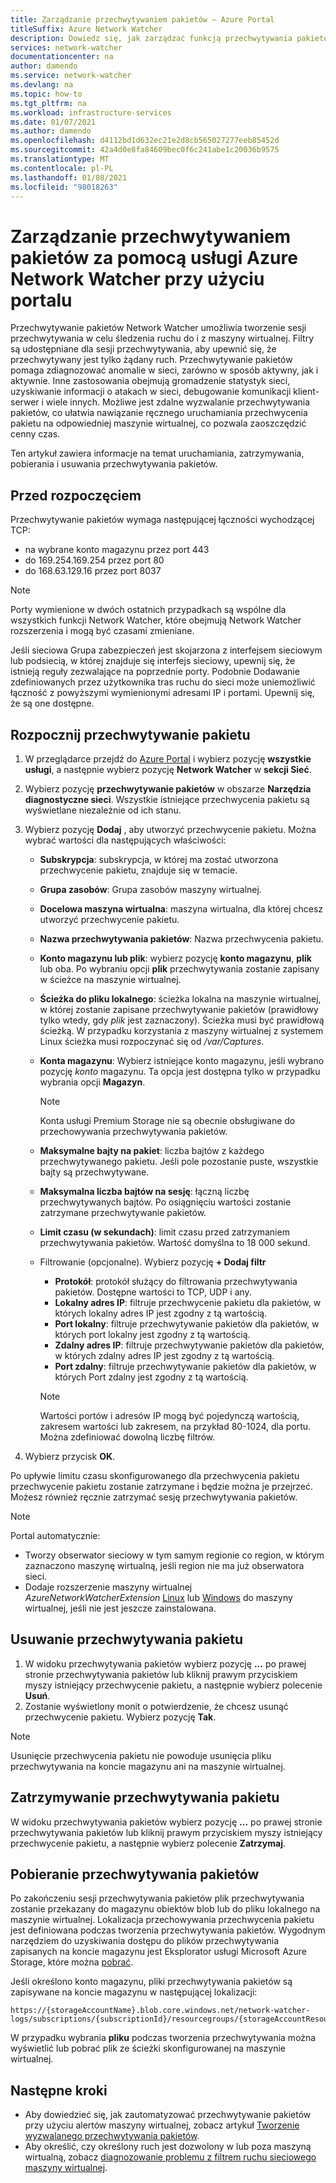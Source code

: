 ```yaml
---
title: Zarządzanie przechwytywaniem pakietów — Azure Portal
titleSuffix: Azure Network Watcher
description: Dowiedz się, jak zarządzać funkcją przechwytywania pakietów Network Watcher przy użyciu Azure Portal.
services: network-watcher
documentationcenter: na
author: damendo
ms.service: network-watcher
ms.devlang: na
ms.topic: how-to
ms.tgt_pltfrm: na
ms.workload: infrastructure-services
ms.date: 01/07/2021
ms.author: damendo
ms.openlocfilehash: d4112bd1d632ec21e2d8cb565027277eeb85452d
ms.sourcegitcommit: 42a4d0e8fa84609bec0f6c241abe1c20036b9575
ms.translationtype: MT
ms.contentlocale: pl-PL
ms.lasthandoff: 01/08/2021
ms.locfileid: "98018263"
---
```

# <a name="manage-packet-captures-with-azure-network-watcher-using-the-portal"></a>Zarządzanie przechwytywaniem pakietów za pomocą usługi Azure Network Watcher przy użyciu portalu

Przechwytywanie pakietów Network Watcher umożliwia tworzenie sesji przechwytywania w celu śledzenia ruchu do i z maszyny wirtualnej. Filtry są udostępniane dla sesji przechwytywania, aby upewnić się, że przechwytywany jest tylko żądany ruch. Przechwytywanie pakietów pomaga zdiagnozować anomalie w sieci, zarówno w sposób aktywny, jak i aktywnie. Inne zastosowania obejmują gromadzenie statystyk sieci, uzyskiwanie informacji o atakach w sieci, debugowanie komunikacji klient-serwer i wiele innych. Możliwe jest zdalne wyzwalanie przechwytywania pakietów, co ułatwia nawiązanie ręcznego uruchamiania przechwycenia pakietu na odpowiedniej maszynie wirtualnej, co pozwala zaoszczędzić cenny czas.

Ten artykuł zawiera informacje na temat uruchamiania, zatrzymywania, pobierania i usuwania przechwytywania pakietów. 

## <a name="before-you-begin"></a>Przed rozpoczęciem

Przechwytywanie pakietów wymaga następującej łączności wychodzącej TCP:
- na wybrane konto magazynu przez port 443
- do 169.254.169.254 przez port 80
- do 168.63.129.16 przez port 8037

> [!NOTE]
> Porty wymienione w dwóch ostatnich przypadkach są wspólne dla wszystkich funkcji Network Watcher, które obejmują Network Watcher rozszerzenia i mogą być czasami zmieniane.


Jeśli sieciowa Grupa zabezpieczeń jest skojarzona z interfejsem sieciowym lub podsiecią, w której znajduje się interfejs sieciowy, upewnij się, że istnieją reguły zezwalające na poprzednie porty. Podobnie Dodawanie zdefiniowanych przez użytkownika tras ruchu do sieci może uniemożliwić łączność z powyższymi wymienionymi adresami IP i portami. Upewnij się, że są one dostępne. 

## <a name="start-a-packet-capture"></a>Rozpocznij przechwytywanie pakietu

1. W przeglądarce przejdź do [Azure Portal](https://portal.azure.com) i wybierz pozycję **wszystkie usługi**, a następnie wybierz pozycję **Network Watcher** w **sekcji Sieć**.
2. Wybierz pozycję **przechwytywanie pakietów** w obszarze **Narzędzia diagnostyczne sieci**. Wszystkie istniejące przechwycenia pakietu są wyświetlane niezależnie od ich stanu.
3. Wybierz pozycję **Dodaj** , aby utworzyć przechwycenie pakietu. Można wybrać wartości dla następujących właściwości:
   - **Subskrypcja**: subskrypcja, w której ma zostać utworzona przechwycenie pakietu, znajduje się w temacie.
   - **Grupa zasobów**: Grupa zasobów maszyny wirtualnej.
   - **Docelowa maszyna wirtualna**: maszyna wirtualna, dla której chcesz utworzyć przechwycenie pakietu.
   - **Nazwa przechwytywania pakietów**: Nazwa przechwycenia pakietu.
   - **Konto magazynu lub plik**: wybierz pozycję **konto magazynu**, **plik** lub oba. Po wybraniu opcji **plik** przechwytywania zostanie zapisany w ścieżce na maszynie wirtualnej.
   - **Ścieżka do pliku lokalnego**: ścieżka lokalna na maszynie wirtualnej, w której zostanie zapisane przechwytywanie pakietów (prawidłowy tylko wtedy, gdy *plik* jest zaznaczony). Ścieżka musi być prawidłową ścieżką. W przypadku korzystania z maszyny wirtualnej z systemem Linux ścieżka musi rozpoczynać się od */var/Captures*.
   - **Konta magazynu**: Wybierz istniejące konto magazynu, jeśli wybrano pozycję *konto* magazynu. Ta opcja jest dostępna tylko w przypadku wybrania opcji **Magazyn**.
   
     > [!NOTE]
     > Konta usługi Premium Storage nie są obecnie obsługiwane do przechowywania przechwytywania pakietów.

   - **Maksymalne bajty na pakiet**: liczba bajtów z każdego przechwytywanego pakietu. Jeśli pole pozostanie puste, wszystkie bajty są przechwytywane.
   - **Maksymalna liczba bajtów na sesję**: łączną liczbę przechwytywanych bajtów. Po osiągnięciu wartości zostanie zatrzymane przechwytywanie pakietów.
   - **Limit czasu (w sekundach)**: limit czasu przed zatrzymaniem przechwytywania pakietów. Wartość domyślna to 18 000 sekund.
   - Filtrowanie (opcjonalne). Wybierz pozycję **+ Dodaj filtr**
     - **Protokół**: protokół służący do filtrowania przechwytywania pakietów. Dostępne wartości to TCP, UDP i any.
     - **Lokalny adres IP**: filtruje przechwycenie pakietu dla pakietów, w których lokalny adres IP jest zgodny z tą wartością.
     - **Port lokalny**: filtruje przechwytywanie pakietów dla pakietów, w których port lokalny jest zgodny z tą wartością.
     - **Zdalny adres IP**: filtruje przechwytywanie pakietów dla pakietów, w których zdalny adres IP jest zgodny z tą wartością.
     - **Port zdalny**: filtruje przechwytywanie pakietów dla pakietów, w których Port zdalny jest zgodny z tą wartością.
    
     > [!NOTE]
     > Wartości portów i adresów IP mogą być pojedynczą wartością, zakresem wartości lub zakresem, na przykład 80-1024, dla portu. Można zdefiniować dowolną liczbę filtrów.

4. Wybierz przycisk **OK**.

Po upływie limitu czasu skonfigurowanego dla przechwycenia pakietu przechwycenie pakietu zostanie zatrzymane i będzie można je przejrzeć. Możesz również ręcznie zatrzymać sesję przechwytywania pakietów.

> [!NOTE]
> Portal automatycznie:
>  * Tworzy obserwator sieciowy w tym samym regionie co region, w którym zaznaczono maszynę wirtualną, jeśli region nie ma już obserwatora sieci.
>  * Dodaje rozszerzenie maszyny wirtualnej *AzureNetworkWatcherExtension* [Linux](../virtual-machines/extensions/network-watcher-linux.md) lub [Windows](../virtual-machines/extensions/network-watcher-windows.md) do maszyny wirtualnej, jeśli nie jest jeszcze zainstalowana.

## <a name="delete-a-packet-capture"></a>Usuwanie przechwytywania pakietu

1. W widoku przechwytywania pakietów wybierz pozycję **...** po prawej stronie przechwytywania pakietów lub kliknij prawym przyciskiem myszy istniejący przechwycenie pakietu, a następnie wybierz polecenie **Usuń**.
2. Zostanie wyświetlony monit o potwierdzenie, że chcesz usunąć przechwycenie pakietu. Wybierz pozycję **Tak**.

> [!NOTE]
> Usunięcie przechwycenia pakietu nie powoduje usunięcia pliku przechwytywania na koncie magazynu ani na maszynie wirtualnej.

## <a name="stop-a-packet-capture"></a>Zatrzymywanie przechwytywania pakietu

W widoku przechwytywania pakietów wybierz pozycję **...** po prawej stronie przechwytywania pakietów lub kliknij prawym przyciskiem myszy istniejący przechwycenie pakietu, a następnie wybierz polecenie **Zatrzymaj**.

## <a name="download-a-packet-capture"></a>Pobieranie przechwytywania pakietów

Po zakończeniu sesji przechwytywania pakietów plik przechwytywania zostanie przekazany do magazynu obiektów blob lub do pliku lokalnego na maszynie wirtualnej. Lokalizacja przechowywania przechwycenia pakietu jest definiowana podczas tworzenia przechwytywania pakietów. Wygodnym narzędziem do uzyskiwania dostępu do plików przechwytywania zapisanych na koncie magazynu jest Eksplorator usługi Microsoft Azure Storage, które można [pobrać](https://storageexplorer.com/).

Jeśli określono konto magazynu, pliki przechwytywania pakietów są zapisywane na koncie magazynu w następującej lokalizacji:

```
https://{storageAccountName}.blob.core.windows.net/network-watcher-logs/subscriptions/{subscriptionId}/resourcegroups/{storageAccountResourceGroup}/providers/microsoft.compute/virtualmachines/{VMName}/{year}/{month}/{day}/packetCapture_{creationTime}.cap
```

W przypadku wybrania **pliku** podczas tworzenia przechwytywania można wyświetlić lub pobrać plik ze ścieżki skonfigurowanej na maszynie wirtualnej.

## <a name="next-steps"></a>Następne kroki

- Aby dowiedzieć się, jak zautomatyzować przechwytywanie pakietów przy użyciu alertów maszyny wirtualnej, zobacz artykuł [Tworzenie wyzwalanego przechwytywania pakietów](network-watcher-alert-triggered-packet-capture.md).
- Aby określić, czy określony ruch jest dozwolony w lub poza maszyną wirtualną, zobacz [diagnozowanie problemu z filtrem ruchu sieciowego maszyny wirtualnej](diagnose-vm-network-traffic-filtering-problem.md).
